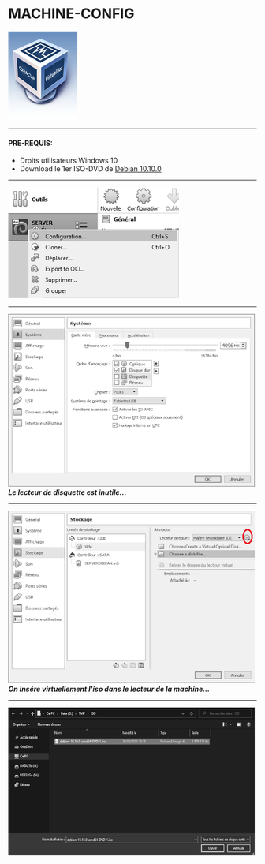 # MACHINE-CONFIG
![screenshot0](IMG/vbox-logo.png)  
___

#### PRE-REQUIS:
- Droits utilisateurs Windows 10
- Download le 1er ISO-DVD de [Debian 10.10.0](https://cdimage.debian.org/debian-cd/current/amd64/iso-dvd/ "Debian 10")
___

![screenshot2](IMG/04-machine-config/01.png) 
___
![screenshot2](IMG/04-machine-config/02.png)  
***Le lecteur de disquette est inutile...***
___
![screenshot3](IMG/04-machine-config/03.png)  
***On insére virtuellement l'iso dans le lecteur de la machine...***
___
![screenshot4](IMG/04-machine-config/04.png)  